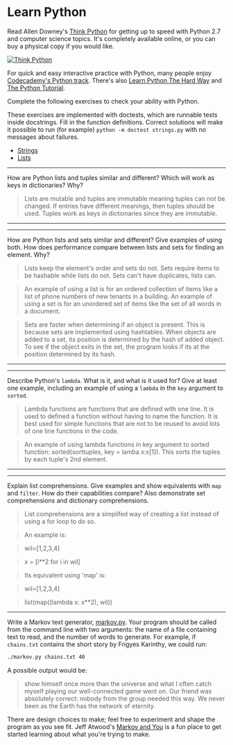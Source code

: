 # Learn Python

Read Allen Downey's [Think Python](http://www.greenteapress.com/thinkpython/) for getting up to speed with Python 2.7 and computer science topics. It's completely available online, or you can buy a physical copy if you would like.

[![Think Python](img/think_python.png)](http://www.greenteapress.com/thinkpython/)

For quick and easy interactive practice with Python, many people enjoy [Codecademy's Python track](http://www.codecademy.com/en/tracks/python). There's also [Learn Python The Hard Way](http://learnpythonthehardway.org/book/) and [The Python Tutorial](https://docs.python.org/2/tutorial/).

Complete the following exercises to check your ability with Python.

These exercises are implemented with doctests, which are runnable tests inside docstrings. Fill in the function definitions. Correct solutions will make it possible to run (for example) `python -m doctest strings.py` with no messages about failures.

 * [Strings](python/strings.py)
 * [Lists](python/lists.py)


---

How are Python lists and tuples similar and different? Which will work as keys in dictionaries? Why?

>Lists are mutable and tuples are immutable meaning tuples can not be changed.  If entries have different meanings, then tuples should be used.  Tuples work as keys in dictionaries since they are immutable.

---


---

How are Python lists and sets similar and different? Give examples of using both. How does performance compare between lists and sets for finding an element. Why?

>Lists keep the element's order and sets do not.  Sets require items to be hashable while lists do not.  Sets can't have duplicates, lists can.  

>An example of using a list is for an ordered collection of items like a list of phone numbers of new tenants in a building.
>An example of using a set is for an unordered set of items like the set of all words in a document.

>Sets are faster when determining if an object is present.   This is because sets are implemented using hashtables.  When objects are added to a set, its position is determined by the hash of added object.  To see if the object exits in the set, the program looks if its at the position determined by its hash.  

---


---

Describe Python's `lambda`. What is it, and what is it used for? Give at least one example, including an example of using a `lambda` in the `key` argument to `sorted`.

>Lambda functions are functions that are defined with one line.  It is used to defined a function without having to name the function. It is best used for simple functions that are not to be reused to avoid lots of one line functions in the code.

>An example of using lambda functions in key argument to sorted function:
sorted(sorttuples, key = lamba x:x[1]).  This sorts the tuples by each tuple's 2nd element.

---


---

Explain list comprehensions. Give examples and show equivalents with `map` and `filter`. How do their capabilities compare? Also demonstrate set comprehensions and dictionary comprehensions.

>List comprehensions are a simplifed way of creating a list instead of using a for loop to do so.

>An example is:

>wil=[1,2,3,4]

>x = [i**2 for i in wil]

>Its equivalent using 'map' is:

>wil=[1,2,3,4]

>list(map((lambda x: x**2), wil))




---


Write a Markov text generator, [markov.py](python/markov.py). Your program should be called from the command line with two arguments: the name of a file containing text to read, and the number of words to generate. For example, if `chains.txt` contains the short story by Frigyes Karinthy, we could run:

```bash
./markov.py chains.txt 40
```

A possible output would be:

> show himself once more than the universe and what I often catch myself playing our well-connected game went on. Our friend was absolutely correct: nobody from the group needed this way. We never been as the Earth has the network of eternity.

There are design choices to make; feel free to experiment and shape the program as you see fit. Jeff Atwood's [Markov and You](http://blog.codinghorror.com/markov-and-you/) is a fun place to get started learning about what you're trying to make.
